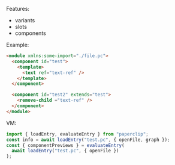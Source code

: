 Features:

- variants
- slots
- components

Example:

```html
<module xmlns:some-import="./file.pc">
  <component id="test">
    <template>
      <text ref="text-ref" />
    </template>
  </component>

  <component id="test2" extends="test">
    <remove-child ="text-ref" />
  </component>
</module>
```

VM:

```typescript
import { loadEntry, evaluateEntry } from "paperclip";
const info = await loadEntry("test.pc", { openFile, graph });
const { componentPreviews } = evaluateEntry(
  await loadEntry("test.pc", { openFile })
);
```
